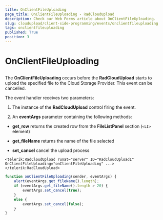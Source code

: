 ```yaml
---
title: OnClientFileUploading
page_title: OnClientFileUploading - RadCloudUpload
description: Check our Web Forms article about OnClientFileUploading.
slug: cloudupload/client-side-programming/events/onclientfileuploading
tags: onclientfileuploading
published: True
position: 3
---
```


# OnClientFileUploading



## 

The **OnClientFileUploading** occurs before the **RadCloudUpload** starts to upload the specified file to the Cloud Storage Provider. This event can be cancelled.

The event handler receives two parameters:

1. The instance of the **RadCloudUpload** control firing the event.

1. An **eventArgs** parameter containing the following methods:

* **get_row** returns the created row from the **FileListPanel** section (`<LI>` element)

* **get_fileName** returns the name of the file selected

* **set_cancel** cancel the upload process

````ASP.NET
<telerik:RadCloudUpload runat="server" ID="RadCloudUpload1" OnClientFileUploading="onClientFileUploading" ...>
</telerik:RadCloudUpload>
````



````JavaScript
function onClientFileUploading(sender, eventArgs) {
	alert(eventArgs.get_fileName().length);
	if (eventArgs.get_fileName().length > 20) {
		eventArgs.set_cancel(true);
	}
	else {
		eventArgs.set_cancel(false);
	}
}
````


